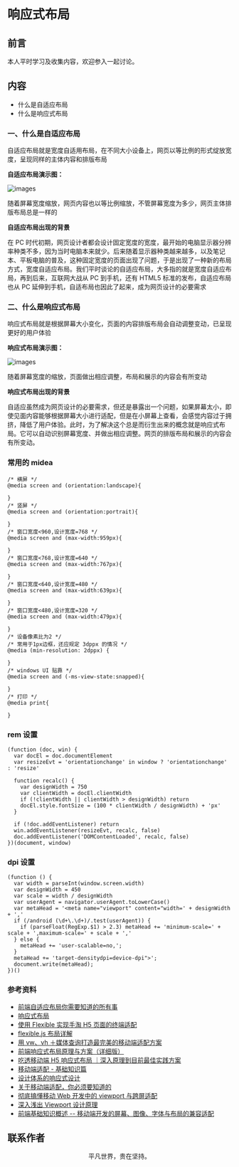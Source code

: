 # 响应式布局

## 前言

本人平时学习及收集内容，欢迎参入一起讨论。

## 内容

- 什么是自适应布局
- 什么是响应式布局

### 一、什么是自适应布局

自适应布局就是宽度自适用布局，在不同大小设备上，网页以等比例的形式绽放宽度，呈现同样的主体内容和排版布局

**自适应布局演示图：**

![images](responsive01.gif)

随着屏幕宽度缩放，网页内容也以等比例缩放，不管屏幕宽度为多少，网页主体排版布局总是一样的

**自适应布局出现的背景**

在 PC 时代初期，网页设计者都会设计固定宽度的宽度，最开始的电脑显示器分辨率种类不多，因为当时电脑本来就少。后来随着显示器种类越来越多，以及笔记本、平板电脑的普及，这种固定宽度的页面出现了问题，于是出现了一种新的布局方式，宽度自适应布局。我们平时谈论的自适应布局，大多指的就是宽度自适应布局，再到后来，互联网大战从 PC 到手机，还有 HTML5 标准的发布，自适应布局也从 PC 延伸到手机，自适布局也因此了起来，成为网页设计的必要需求

### 二、什么是响应式布局

响应式布局就是根据屏幕大小变化，页面的内容排版布局会自动调整变动，已呈现更好的用户体验

**响应式布局演示图：**

![images](responsive02.gif)

随着屏幕宽度的缩放，页面做出相应调整，布局和展示的内容会有所变动

**响应式布局出现的背景**

自适应虽然成为网页设计的必要需求，但还是暴露出一个问题，如果屏幕太小，即使见面内容能够根据屏幕大小进行适配，但是在小屏幕上查看，会感觉内容过于拥挤，降低了用户体验。此时，为了解决这个总是而衍生出来的概念就是响应式布局。它可以自动识别屏幕宽度、并做出相应调整。网页的排版布局和展示的内容会有所变动。

### 常用的 midea

```
/* 横屏 */
@media screen and (orientation:landscape){

}
/* 竖屏 */
@media screen and (orientation:portrait){

}
/* 窗口宽度<960,设计宽度=768 */
@media screen and (max-width:959px){

}
/* 窗口宽度<768,设计宽度=640 */
@media screen and (max-width:767px){

}
/* 窗口宽度<640,设计宽度=480 */
@media screen and (max-width:639px){

}
/* 窗口宽度<480,设计宽度=320 */
@media screen and (max-width:479px){

}
/* 设备像素比为2 */
/* 常用于1px边框，还应规定 3dppx 的情况 */
@media (min-resolution: 2dppx) {

}
/* windows UI 贴靠 */
@media screen and (-ms-view-state:snapped){

}
/* 打印 */
@media print{

}
```

### rem 设置

```
(function (doc, win) {
  var docEl = doc.documentElement
  var resizeEvt = 'orientationchange' in window ? 'orientationchange' : 'resize'

  function recalc() {
    var designWidth = 750
    var clientWidth = docEl.clientWidth
    if (!clientWidth || clientWidth > designWidth) return
    docEl.style.fontSize = (100 * clientWidth / designWidth) + 'px'
  }

  if (!doc.addEventListener) return
  win.addEventListener(resizeEvt, recalc, false)
  doc.addEventListener('DOMContentLoaded', recalc, false)
})(document, window)
```

### dpi 设置

```
(function () {
  var width = parseInt(window.screen.width)
  var designWidth = 450
  var scale = width / designWidth
  var userAgent = navigator.userAgent.toLowerCase()
  var metaHead = '<meta name="viewport" content="width=' + designWidth + ','
  if (/android (\d+\.\d+)/.test(userAgent)) {
    if (parseFloat(RegExp.$1) > 2.3) metaHead += 'minimum-scale=' + scale + ',maximum-scale=' + scale + ','
  } else {
    metaHead += 'user-scalable=no,';
  }
  metaHead += 'target-densitydpi=device-dpi">';
  document.write(metaHead);
})()
```

### 参考资料

- [前端自适应布局你需要知道的所有事](https://mp.weixin.qq.com/s/Z4sxXGxMqdqtPTcNyvRRLA)
- [响应式布局](https://github.com/ljianshu/Blog/issues/38)
- [使用 Flexible 实现手淘 H5 页面的终端适配](https://github.com/amfe/article/issues/17)
- [flexible.js 布局详解](http://caibaojian.com/flexible-js.html)
- [用 vw、vh ＋媒体查询打造最完美的移动端适配方案](https://juejin.im/post/5cf0d8fb6fb9a07ee9585681)
- [前端响应式布局原理与方案（详细版）](https://juejin.im/post/5caaa230e51d452b672f9703)
- [吃透移动端 H5 响应式布局 ｜深入原理到目前最佳实践方案](https://juejin.im/post/5df59139518825123e7af459)
- [移动端适配 - 基础知识篇](https://juejin.im/post/5e36c4fce51d450268661344)
- [设计体系的响应式设计](https://zhuanlan.zhihu.com/p/109781992)
- [关于移动端适配，你必须要知道的](https://juejin.im/post/5cddf289f265da038f77696c)
- [彻底搞懂移动 Web 开发中的 viewport 与跨屏适配](https://mp.weixin.qq.com/s/aaXgFw4isWq1RrHkv75zLA)
- [深入浅出 Viewport 设计原理](https://www.cnblogs.com/onepixel/p/12144364.html)
- [前端基础知识概述 -- 移动端开发的屏幕、图像、字体与布局的兼容适配](https://www.cnblogs.com/coco1s/p/11463599.html)

## 联系作者

<div align="center">
    <p>
        平凡世界，贵在坚持。
    </p>
    <img :src="$withBase('/about/contact.png')" />
</div>

